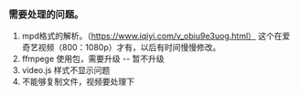 ### 需要处理的问题。
1. mpd格式的解析。（https://www.iqiyi.com/v_obiu9e3uog.html） 这个在爱奇艺视频（800：1080p）才有，以后有时间慢慢修改。
2. ffmpege 使用包，需要升级 -- 暂不升级
3. video.js 样式不显示问题
4. 不能够复制文件，视频要处理下